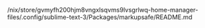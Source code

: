 /nix/store/gvmyfh200hjm8vngxlsqvms9lvsgrlwq-home-manager-files/.config/sublime-text-3/Packages/markupsafe/README.md